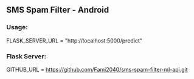 ## SMS Spam Filter - Android

### Usage:

FLASK_SERVER_URL = "http://localhost:5000/predict"

### Flask Server:

GITHUB_URL = https://github.com/Fami2040/sms-spam-filter-ml-api.git

